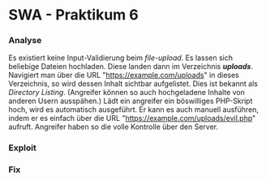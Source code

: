 # SWA - Praktikum 6

### Analyse
Es existiert keine Input-Validierung beim <i>file-upload</i>. Es lassen sich beliebige Dateien hochladen. Diese landen dann im Verzeichnis <b><i>uploads</i></b>.<br>
Navigiert man über die URL "https://example.com/uploads" in dieses Verzeichnis, so wird dessen Inhalt sichtbar aufgelistet. Dies ist bekannt als <i>Directory Listing</i>. (Angreifer können so auch hochgeladene Inhalte von anderen Usern ausspähen.) Lädt ein angreifer ein böswilliges PHP-Skript hoch, wird es automatisch ausgeführt. Er kann es auch manuell ausführen, indem er es einfach über die URL "https://example.com/uploads/evil.php" aufruft. Angreifer haben so die volle Kontrolle über den Server.<br>

### Exploit


### Fix
